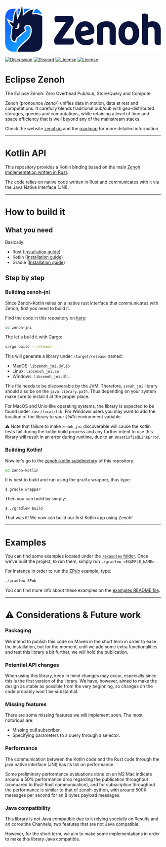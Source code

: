 <img src="https://raw.githubusercontent.com/eclipse-zenoh/zenoh/master/zenoh-dragon.png" height="150">

[![Discussion](https://img.shields.io/badge/discussion-on%20github-blue)](https://github.com/eclipse-zenoh/roadmap/discussions)
[![Discord](https://img.shields.io/badge/chat-on%20discord-blue)](https://discord.gg/2GJ958VuHs)
[![License](https://img.shields.io/badge/License-EPL%202.0-blue)](https://choosealicense.com/licenses/epl-2.0/)
[![License](https://img.shields.io/badge/License-Apache%202.0-blue.svg)](https://opensource.org/licenses/Apache-2.0)


# Eclipse Zenoh

The Eclipse Zenoh: Zero Overhead Pub/sub, Store/Query and Compute.

Zenoh (pronounce _/zeno/_) unifies data in motion, data at rest and computations. It carefully blends traditional pub/sub with geo-distributed storages, queries and computations, while retaining a level of time and space efficiency that is well beyond any of the mainstream stacks.

Check the website [zenoh.io](http://zenoh.io) and the [roadmap](https://github.com/eclipse-zenoh/roadmap) for more detailed information.

----

# Kotlin API


This repository provides a Kotlin binding based on the main [Zenoh implementation written in Rust](https://github.com/eclipse-zenoh/zenoh).

The code relies on native code written in Rust and communicates with it via the Java Native Interface (JNI).

----

# How to build it

## What you need

Basically:
* Rust ([Installation guide](https://doc.rust-lang.org/cargo/getting-started/installation.html))
* Kotlin ([Installation guide](https://kotlinlang.org/docs/getting-started.html#backend))
* Gradle ([Installation guide](https://gradle.org/install/))

## Step by step

### Building zenoh-jni

Since Zenoh-Kotlin relies on a native rust interface that communicates with Zenoh, first you need to build it.

Find the code in this repository on [here](/zenoh-jni):

```bash
cd zenoh-jni
```

The let's build it with Cargo:

```bash
cargo build --release
```

This will generate a library under `/target/release` named:
* MacOS: `libzenoh_jni.dylib`
* Linux: `libzenoh_jni.so`
* Windows: `libzenoh_jni.dll`

This file needs to be discoverable by the JVM. Therefore, `zenoh_jni` library should also be on the `java.library.path`. Thus depending on your
system make sure to install it at the proper place.

For MacOS and Unix-like operating systems, the library is expected to be found under `/usr/local/lib`.
For Windows users you may want to add the location of the library to your `$PATH` environment variable.

:warning: Note that failure to make `zenoh_jni` discoverable will cause the kotlin tests fail during the kotlin build process and
any further intent to use this library will result in an error during runtime, due to an `UnsatisfiedLinkError`.

### Building Kotlin!

Now let's go to the [zenoh-kotlin subdirectory](zenoh-kotlin) of this repository.

```bash
cd zenoh-kotlin
```


It is best to build and run using the `gradle` wrapper, thus type:

    $ gradle wrapper

Then you can build by simply:

    $ ./gradlew build



That was it! We now can build our first Kotlin app using Zenoh!

---

# Examples

You can find some examples located under the [`/examples` folder](examples).
Once we've built the project, to run them, simply run `./gradlew <EXAMPLE_NAME>`.

For instance in order to run the [ZPub](examples/src/main/kotlin/io.zenoh/ZPub.kt) example, type:

```bash
./gradlew ZPub
```

You can find more info about these examples on the [examples README file](/examples/README.md).

----

# :warning: Considerations & Future work

### Packaging

We intend to publish this code on Maven in the short term in order to ease the installation, but for the moment, until we
add some extra functionalities and test this library a bit further, we will hold the publication.

### Potential API changes

When using this library, keep in mind changes may occur, especially since this is the first version of the library. We have, however,
aimed to make the design as stable as possible from the very beginning, so changes on the code probably won't be substantial.

### Missing features

There are some missing features we will implement soon. The most notorious are:

* Missing pull subscriber.
* Specifying parameters to a query through a selector.

### Performance

The communication between the Kotlin code and the Rust code through the java native interface (JNI) has its toll on performance.

Some preliminary performance evaluations done on an M2 Mac indicate around a 50% performance drop regarding the publication throughput
(compared to Rust-Rust communication), and for subscription throughput the performance is similar to that of zenoh-python, with around 500K messages per second
for an 8 bytes payload messages.

### Java compatibility

This library is not Java compatible due to it relying specially on Results and on coroutine Channels, two features that are not Java compatible.

However, for the short term, we aim to make some implementations in order to make this library Java compatible.
